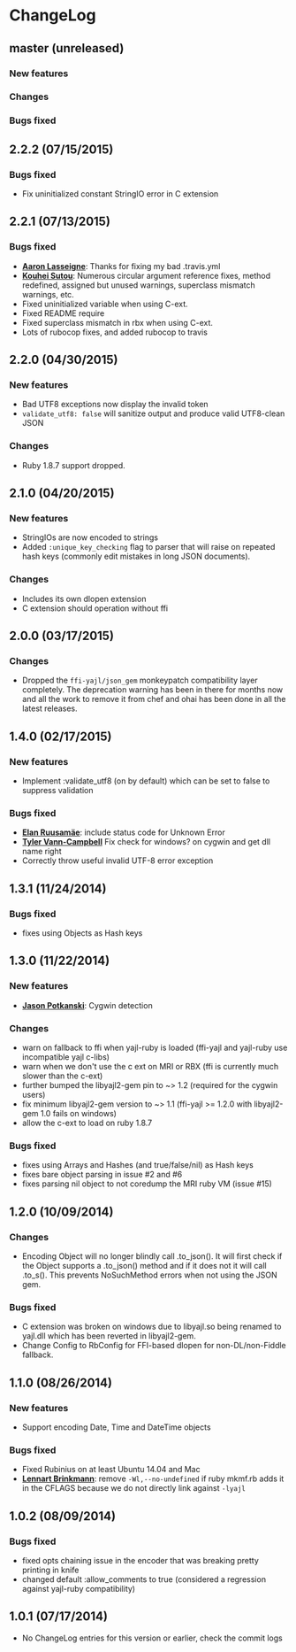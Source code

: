# ChangeLog

## master (unreleased)

### New features

### Changes

### Bugs fixed

## 2.2.2 (07/15/2015)

### Bugs fixed

* Fix uninitialized constant StringIO error in C extension

## 2.2.1 (07/13/2015)

### Bugs fixed

* [**Aaron Lasseigne**](https://github.com/AaronLasseigne):
  Thanks for fixing my bad .travis.yml
* [**Kouhei Sutou**](https://github.com/kou):
  Numerous circular argument reference fixes, method redefined, assigned but unused warnings,
  superclass mismatch warnings, etc.
* Fixed uninitialized variable when using C-ext.
* Fixed README require
* Fixed superclass mismatch in rbx when using C-ext.
* Lots of rubocop fixes, and added rubocop to travis

## 2.2.0 (04/30/2015)

### New features

* Bad UTF8 exceptions now display the invalid token
* `validate_utf8: false` will sanitize output and produce valid UTF8-clean JSON

### Changes

* Ruby 1.8.7 support dropped.

## 2.1.0 (04/20/2015)

### New features

* StringIOs are now encoded to strings
* Added `:unique_key_checking` flag to parser that will raise on repeated hash keys
  (commonly edit mistakes in long JSON documents).

### Changes

* Includes its own dlopen extension
* C extension should operation without ffi

## 2.0.0 (03/17/2015)

### Changes

* Dropped the `ffi-yajl/json_gem` monkeypatch compatibility layer completely.  The deprecation
  warning has been in there for months now and all the work to remove it from chef and ohai
  has been done in all the latest releases.

## 1.4.0 (02/17/2015)

### New features

* Implement :validate_utf8 (on by default) which can be set to false to suppress validation

### Bugs fixed

* [**Elan Ruusamäe**](https://github.com/glensc):
  include status code for Unknown Error
* [**Tyler Vann-Campbell**](https://github.com/lrdcasimir)
  Fix check for windows? on cygwin and get dll name right
* Correctly throw useful invalid UTF-8 error exception

## 1.3.1 (11/24/2014)

### Bugs fixed

* fixes using Objects as Hash keys

## 1.3.0 (11/22/2014)

### New features

* [**Jason Potkanski**](https://github.com/electrawn):
  Cygwin detection

### Changes

* warn on fallback to ffi when yajl-ruby is loaded (ffi-yajl and yajl-ruby use incompatible yajl c-libs)
* warn when we don't use the c ext on MRI or RBX (ffi is currently much slower than the c-ext)
* further bumped the libyajl2-gem pin to ~> 1.2 (required for the cygwin users)
* fix minimum libyajl2-gem version to ~> 1.1 (ffi-yajl >= 1.2.0 with libyajl2-gem 1.0 fails on windows)
* allow the c-ext to load on ruby 1.8.7

### Bugs fixed

* fixes using Arrays and Hashes (and true/false/nil) as Hash keys
* fixes bare object parsing in issue #2 and #6
* fixes parsing nil object to not coredump the MRI ruby VM (issue #15)

## 1.2.0 (10/09/2014)

### Changes

* Encoding Object will no longer blindly call .to_json().  It will first check if the Object supports a .to_json() method
and if it does not it will call .to_s().  This prevents NoSuchMethod errors when not using the JSON gem.  

### Bugs fixed

* C extension was broken on windows due to libyajl.so being renamed to yajl.dll which has been reverted in
  libyajl2-gem.
* Change Config to RbConfig for FFI-based dlopen for non-DL/non-Fiddle fallback.

## 1.1.0 (08/26/2014)

### New features

* Support encoding Date, Time and DateTime objects

### Bugs fixed

* Fixed Rubinius on at least Ubuntu 14.04 and Mac
* [**Lennart Brinkmann**](https://github.com/lebrinkma):
  remove `-Wl,--no-undefined` if ruby mkmf.rb adds it in the CFLAGS because we do not directly link against `-lyajl`

## 1.0.2 (08/09/2014)

### Bugs fixed

* fixed opts chaining issue in the encoder that was breaking pretty printing in knife
* changed default :allow_comments to true (considered a regression against yajl-ruby compatibility)

## 1.0.1 (07/17/2014)

* No ChangeLog entries for this version or earlier, check the commit logs

